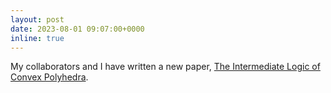 ```yaml
---
layout: post
date: 2023-08-01 09:07:00+0000
inline: true
---
```


My collaborators and I have written a new paper, [The Intermediate Logic of Convex Polyhedra](https://arxiv.org/abs/2307.16600).

